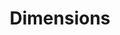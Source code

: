 ---
bigquery: https://console.cloud.google.com/bigquery?p=covid-19-dimensions-ai&page=table&d=data&t=publications
contributors: Digital Science, https://www.digital-science.com/
cost: Free for personal, non-commercial use.
description: Dimensions contains more than 100 million publications, ranging from
  articles published in scholarly journals, books and book chapters, to preprints
  and conference proceedings. All publications are contextualized with linked data
  sets, funding, publications, patents, clinical trials, and policy documents. You
  can also view associated categories, funders, institutions, and researcher profiles.
documentation: https://docs.dimensions.ai/bigquery/index.html
last_edit: Mon, 04 Apr 2022 19:04:00 GMT
location: https://www.dimensions.ai/products/free/
maintained_by: Digital Science, https://www.digital-science.com/
schema_fields: '[''labels'', ''email_address'', ''family_id'', ''patent_ids'', ''repository_id'',
  ''category_uoa'', ''cited_by_ids'', ''resulting_publication_ids'', ''filing_date'',
  ''funder_org_cities'', ''investigators'', ''funding_usd'', ''jurisdiction'', ''original_assignee_orgs'',
  ''citation_string'', ''acknowledgements'', ''source_id'', ''assignee_countries'',
  ''supporting_grant_ids'', ''funding_cny'', ''date_imported_gbq'', ''date_inserted'',
  ''inventor_names'', ''research_org_city_names'', ''application_number'', ''research_org_state_names'',
  ''brief_title'', ''category_for'', ''interventions'', ''clinical_trial_ids'', ''granted_date'',
  ''original_title'', ''pmid'', ''proceedings_title'', ''journal'', ''original_abstract'',
  ''issue'', ''volume'', ''associated_publication_arxiv_id'', ''expiration_date'',
  ''doi'', ''category_sdg'', ''acronym'', ''funder_countries'', ''address'', ''funding_aud'',
  ''expiration_year'', ''current_assignee_orgs'', ''repository_name'', ''end_date'',
  ''foa_number'', ''filing_year'', ''citations_count'', ''priority_year'', ''title'',
  ''name'', ''funder_org_countries'', ''editors'', ''category_icrp_cso'', ''kind'',
  ''isbn'', ''date_normal'', ''conditions'', ''category_bra'', ''research_org_country_names'',
  ''current_assignee'', ''date_online'', ''legal_events'', ''ipcr'', ''altmetrics'',
  ''mesh_headings'', ''open_access_categories'', ''end_year'', ''linkout'', ''abstract'',
  ''license'', ''researcher_ids'', ''id'', ''original_assignee'', ''resulting_publication_doi'',
  ''date_modified'', ''research_orgs'', ''current_assignee_countries'', ''metrics'',
  ''parent_id'', ''established'', ''funding_chf'', ''funder_org_state_codes'', ''type'',
  ''conference'', ''created_date'', ''start_date'', ''gender'', ''funding_currency'',
  ''language'', ''date'', ''associated_publication_id'', ''publication_ids'', ''research_org_state_codes'',
  ''funder_orgs'', ''funding_details'', ''aliases'', ''funding_cad'', ''category_hrcs_hc'',
  ''repository_url'', ''pmcid'', ''start_year'', ''links'', ''publication_year'',
  ''grant_number'', ''year'', ''publication_date'', ''embargo_date'', ''family_count'',
  ''legal_status'', ''date_print'', ''journal_lists'', ''priority_date'', ''category_hrcs_rac'',
  ''external_ids'', ''funding_nzd'', ''funding_gbp'', ''funder_org'', ''organisation_details'',
  ''original_assignee_countries'', ''open_access_categories_v2'', ''associated_grant_ids'',
  ''reference_ids'', ''research_org_countries'', ''wikipedia_url'', ''category_hra'',
  ''eisbn'', ''book_title'', ''authors'', ''status'', ''associated_publication_doi'',
  ''funder_org_acronyms'', ''research_org_cities'', ''cpc'', ''filing_status'', ''relationships'',
  ''active_years'', ''funding_eur'', ''funding_jpy'', ''pages'', ''types'', ''assignee_orgs'',
  ''categories'', ''book_series_title'', ''funding_amount'', ''associated_publication_pmid'',
  ''arxiv_id'', ''subtitles'', ''citations'', ''publisher'', ''granted_year'', ''phase'',
  ''concepts'', ''category_icrp_ct'', ''category_rcdc'', ''family_members_ids'', ''mesh_terms'',
  ''registry'', ''acronyms'', ''description'']'
shortname: dimensions
tags:
- scholarly literature
- patents
- funding
- clinical trials
- academic profiles
terms_of_use: 'Use of both the Dimensions COVID-19 dataset and full Dimensions dataset
  are subject to the Dimensions Terms of use: https://www.dimensions.ai/policies-terms-legal '
title: Dimensions
uuid: dcff88bd-fe6b-4fdb-8159-809bf9d7bc1c
---